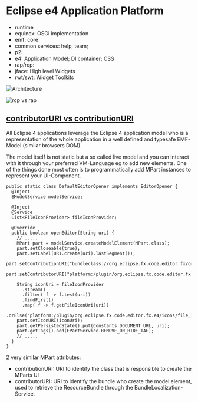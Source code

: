 # Eclipse e4 Application Platform
- runtime
- equinox: OSGi implementation
- emf: core
- common services: help, team;
- p2:
- e4: Application Model; DI container; CSS
- rap/rcp:
- jface: High level Widgets
- rwt/swt: Widget Toolkits


![Architecture](https://wiki.eclipse.org/File:Eclipse_4_Architecture.png)

![rcp vs rap](https://owenou.com/assets/images/posts/rap_archi.png)


## [contributorURI vs contributionURI](https://tomsondev.bestsolution.at/2015/09/25/eclipse-4-application-platform-contributoruri-vs-contributionuri/)
All Eclipse 4 applications leverage the Eclipse 4 application model who is a representation of the whole application in a well defined and typesafe 
EMF-Model (similar browsers DOM).

The model itself is not static but a so called live model and you can interact with it through your preferred VM-Language eg to add new elements. 
One of the things done most often is to programmatically add MPart instances to represent your UI-Component.
```
public static class DefaultEditorOpener implements EditorOpener {
  @Inject
  EModelService modelService;
 
  @Inject
  @Service
  List<FileIconProvider> fileIconProvider;
 
  @Override
  public boolean openEditor(String uri) {
    // .....
    MPart part = modelService.createModelElement(MPart.class);
    part.setCloseable(true);
    part.setLabel(URI.create(uri).lastSegment());
    part.setContributionURI("bundleclass://org.eclipse.fx.code.editor.fx/org.eclipse.fx.code.editor.fx.TextEditor");
    part.setContributorURI("platform:/plugin/org.eclipse.fx.code.editor.fx.e4");
 
    String iconUri = fileIconProvider
      .stream()
      .filter( f -> f.test(uri))
      .findFirst()
      .map( f -> f.getFileIconUri(uri))
      .orElse("platform:/plugin/org.eclipse.fx.code.editor.fx.e4/icons/file_16.png");
    part.setIconURI(iconUri);
    part.getPersistedState().put(Constants.DOCUMENT_URL, uri);
    part.getTags().add(EPartService.REMOVE_ON_HIDE_TAG);
    // .....
  }
}
```
2 very similar MPart attributes:
- contributionURI: URI to identify the class that is responsible to create the MParts UI
- contributorURI: URI to identify the bundle who create the model element, used to retrieve the ResourceBundle through the BundleLocalization-Service.


